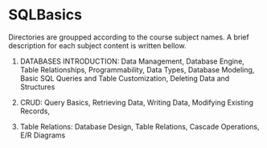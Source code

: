 # SQLBasics
Directories are groupped according to the course subject names. A brief description for each subject content is written bellow.

1. DATABASES INTRODUCTION:
  Data Management,
  Database Engine,
  Table Relationships,
  Programmability,
  Data Types,
  Database Modeling,
  Basic SQL Queries and Table Customization,
  Deleting Data and Structures
  
2. CRUD:
  Query Basics,
  Retrieving Data,
  Writing Data,
  Modifying Existing Records,
  
3. Table Relations:
  Database Design,
  Table Relations,
  Cascade Operations,
  E/R Diagrams
